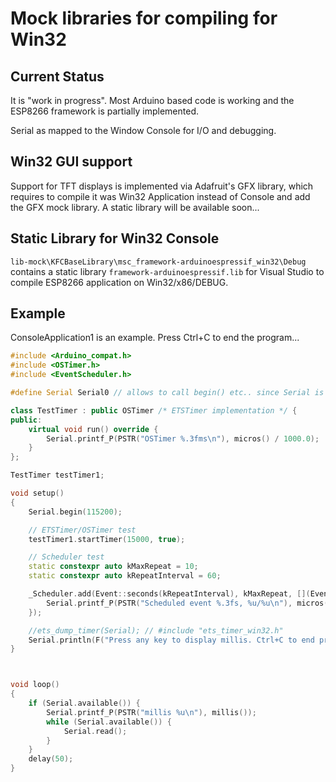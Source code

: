 # Mock libraries for compiling for Win32

## Current Status

It is "work in progress". Most Arduino based code is working and the ESP8266 framework is partially implemented.

Serial as mapped to the Window Console for I/O and debugging.

## Win32 GUI support

Support for TFT displays is implemented via Adafruit's GFX library, which requires to compile it was Win32 Application instead of Console and add the GFX mock library. A static library will be available soon...

## Static Library for Win32 Console

`lib-mock\KFCBaseLibrary\msc_framework-arduinoespressif_win32\Debug` contains a static library `framework-arduinoespressif.lib` for Visual Studio to compile ESP8266 application on Win32/x86/DEBUG.

## Example

ConsoleApplication1 is an example. Press Ctrl+C to end the program...

```c++
#include <Arduino_compat.h>
#include <OSTimer.h>
#include <EventScheduler.h>

#define Serial Serial0 // allows to call begin() etc.. since Serial is a Stream object not HardwareSerial, pointing to Serial0

class TestTimer : public OSTimer /* ETSTimer implementation */ {
public:
    virtual void run() override {
        Serial.printf_P(PSTR("OSTimer %.3fms\n"), micros() / 1000.0);
    }
};

TestTimer testTimer1;

void setup()
{
    Serial.begin(115200);

    // ETSTimer/OSTimer test
    testTimer1.startTimer(15000, true);

    // Scheduler test
    static constexpr auto kMaxRepeat = 10;
    static constexpr auto kRepeatInterval = 60;

    _Scheduler.add(Event::seconds(kRepeatInterval), kMaxRepeat, [](Event::CallbackTimerPtr timer) {
        Serial.printf_P(PSTR("Scheduled event %.3fs, %u/%u\n"), micros() / 1000000.0, timer->_repeat.getRepeatsLeft() + 1, kMaxRepeat);
    });

    //ets_dump_timer(Serial); // #include "ets_timer_win32.h"
    Serial.println(F("Press any key to display millis. Ctrl+C to end program..."));
}



void loop()
{
    if (Serial.available()) {
        Serial.printf_P(PSTR("millis %u\n"), millis());
        while (Serial.available()) {
            Serial.read();
        }
    }
    delay(50);
}
```
